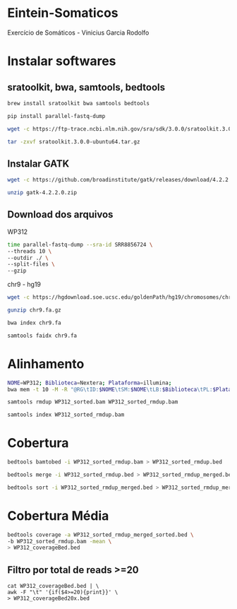 # Eintein-Somaticos
Exercício de Somáticos - Vinicius Garcia Rodolfo

# Instalar softwares
## sratoolkit, bwa, samtools, bedtools
``` bash
brew install sratoolkit bwa samtools bedtools
```
```bash
pip install parallel-fastq-dump
```
```bash
wget -c https://ftp-trace.ncbi.nlm.nih.gov/sra/sdk/3.0.0/sratoolkit.3.0.0-ubuntu64.tar.gz
```
```bash
tar -zxvf sratoolkit.3.0.0-ubuntu64.tar.gz
```


## Instalar GATK
```bash
wget -c https://github.com/broadinstitute/gatk/releases/download/4.2.2.0/gatk-4.2.2.0.zip
```
```bash
unzip gatk-4.2.2.0.zip
```


## Download dos arquivos

WP312
```bash
time parallel-fastq-dump --sra-id SRR8856724 \
--threads 10 \
--outdir ./ \
--split-files \
--gzip
```
chr9 - hg19
```bash
wget -c https://hgdownload.soe.ucsc.edu/goldenPath/hg19/chromosomes/chr9.fa.gz
```
```bash
gunzip chr9.fa.gz
```
```bash
bwa index chr9.fa
```
```bash
samtools faidx chr9.fa
```


# Alinhamento
```bash
NOME=WP312; Biblioteca=Nextera; Plataforma=illumina;
bwa mem -t 10 -M -R "@RG\tID:$NOME\tSM:$NOME\tLB:$Biblioteca\tPL:$Plataforma" chr9.fa SRR8856724_1.fastq.gz SRR8856724_2.fastq.gz | samtools view -F4 -Sbu -@2 - | samtools sort -m4G -@2 -o WP312_sorted.bam
```
```bash
samtools rmdup WP312_sorted.bam WP312_sorted_rmdup.bam
```
```bash
samtools index WP312_sorted_rmdup.bam
````
# Cobertura
```bash
bedtools bamtobed -i WP312_sorted_rmdup.bam > WP312_sorted_rmdup.bed
```
```bash
bedtools merge -i WP312_sorted_rmdup.bed > WP312_sorted_rmdup_merged.bed
```
```bash
bedtools sort -i WP312_sorted_rmdup_merged.bed > WP312_sorted_rmdup_merged_sorted.bed
```

# Cobertura Média
```bash
bedtools coverage -a WP312_sorted_rmdup_merged_sorted.bed \
-b WP312_sorted_rmdup.bam -mean \
> WP312_coverageBed.bed
```

## Filtro por total de reads >=20
```
cat WP312_coverageBed.bed | \
awk -F "\t" '{if($4>=20){print}}' \
> WP312_coverageBed20x.bed
```

